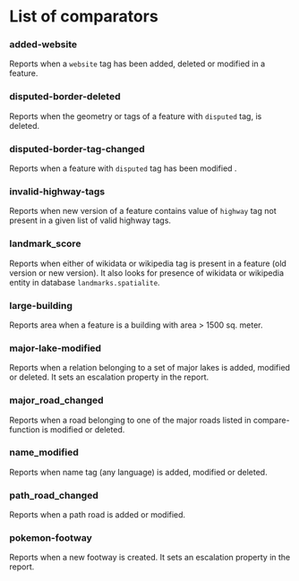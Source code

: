 # List of comparators

### added-website

Reports when a `website` tag has been added, deleted or modified in a feature.

### disputed-border-deleted

Reports when the geometry or tags of a feature with `disputed` tag, is deleted.

### disputed-border-tag-changed

Reports when a feature with `disputed` tag has been modified .

### invalid-highway-tags

Reports when new version of a feature contains value of `highway` tag not present in a given list of valid highway tags.

### landmark_score

Reports when either of wikidata or wikipedia tag is present in a feature (old version or new version). It also looks for presence of wikidata or wikipedia entity in database `landmarks.spatialite`.

### large-building

Reports area when a feature is a building with area > 1500 sq. meter.

### major-lake-modified

Reports when a relation belonging to a set of major lakes is added, modified or deleted. It sets an escalation property in the report.

### major_road_changed

Reports when a road belonging to one of the major roads listed in compare-function is modified or deleted.

### name_modified

Reports when name tag (any language) is added, modified or deleted.

### path_road_changed

Reports when a path road is added or modified.

### pokemon-footway

Reports when a new footway is created. It sets an escalation property in the report.
